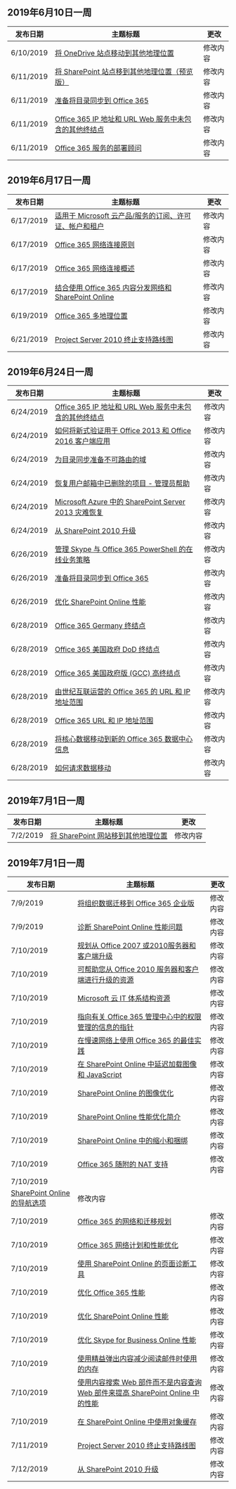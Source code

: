 <!-- This file is generated automatically each week. Changes made to this file will be overwritten.-->




## <a name="week-of-june-10-2019"></a>2019年6月10日一周


| 发布日期 |主题标题 | 更改 |
|------|------------|--------|
| 6/10/2019 | [将 OneDrive 站点移动到其他地理位置](/Office365/Enterprise/move-onedrive-between-geo-locations) | 修改内容 |
| 6/11/2019 | [将 SharePoint 站点移到其他地理位置（预览版）](/Office365/Enterprise/move-sharepoint-between-geo-locations) | 修改内容 |
| 6/11/2019 | [准备将目录同步到 Office 365](/Office365/Enterprise/prepare-for-directory-synchronization) | 修改内容 |
| 6/11/2019 | [Office 365 IP 地址和 URL Web 服务中未包含的其他终结点](/Office365/Enterprise/additional-office365-ip-addresses-and-urls) | 修改内容 |
| 6/11/2019 | [Office 365 服务的部署顾问](/Office365/Enterprise/deployment-advisors-for-office-365) | 修改内容 |


## <a name="week-of-june-17-2019"></a>2019年6月17日一周


| 发布日期 |主题标题 | 更改 |
|------|------------|--------|
| 6/17/2019 | [适用于 Microsoft 云产品/服务的订阅、许可证、帐户和租户](/Office365/Enterprise/subscriptions-licenses-accounts-and-tenants-for-microsoft-cloud-offerings) | 修改内容 |
| 6/17/2019 | [Office 365 网络连接原则](/Office365/Enterprise/office-365-network-connectivity-principles) | 修改内容 |
| 6/17/2019 | [Office 365 网络连接概述](/Office365/Enterprise/office-365-networking-overview) | 修改内容 |
| 6/17/2019 | [结合使用 Office 365 内容分发网络和 SharePoint Online](/Office365/Enterprise/use-office-365-cdn-with-spo) | 修改内容 |
| 6/19/2019 | [Office 365 多地理位置](/Office365/Enterprise/office-365-multi-geo) | 修改内容 |
| 6/21/2019 | [Project Server 2010 终止支持路线图](/Office365/Enterprise/project-server-2010-end-of-support) | 修改内容 |


## <a name="week-of-june-24-2019"></a>2019年6月24日一周


| 发布日期 |主题标题 | 更改 |
|------|------------|--------|
| 6/24/2019 | [Office 365 IP 地址和 URL Web 服务中未包含的其他终结点](/Office365/Enterprise/additional-office365-ip-addresses-and-urls) | 修改内容 |
| 6/24/2019 | [如何将新式验证用于 Office 2013 和 Office 2016 客户端应用](/Office365/Enterprise/modern-auth-for-office-2013-and-2016) | 修改内容 |
| 6/24/2019 | [为目录同步准备不可路由的域](/Office365/Enterprise/prepare-a-non-routable-domain-for-directory-synchronization) | 修改内容 |
| 6/24/2019 | [恢复用户邮箱中已删除的项目 - 管理员帮助](/Office365/Enterprise/recover-deleted-items-in-a-mailbox) | 修改内容 |
| 6/24/2019 | [Microsoft Azure 中的 SharePoint Server 2013 灾难恢复](/Office365/Enterprise/sharepoint-server-2013-disaster-recovery-in-microsoft-azure) | 修改内容 |
| 6/24/2019 | [从 SharePoint 2010 升级](/Office365/Enterprise/upgrade-from-sharepoint-2010) | 修改内容 |
| 6/26/2019 | [管理 Skype 与 Office 365 PowerShell 的在线业务策略](/Office365/Enterprise/powershell/manage-skype-for-business-online-policies-with-office-365-powershell) | 修改内容 |
| 6/26/2019 | [准备将目录同步到 Office 365](/Office365/Enterprise/prepare-for-directory-synchronization) | 修改内容 |
| 6/26/2019 | [优化 SharePoint Online 性能](/Office365/Enterprise/tune-sharepoint-online-performance) | 修改内容 |
| 6/28/2019 | [Office 365 Germany 终结点](/Office365/Enterprise/office-365-germany-endpoints) | 修改内容 |
| 6/28/2019 | [Office 365 美国政府 DoD 终结点](/Office365/Enterprise/office-365-u-s-government-dod-endpoints) | 修改内容 |
| 6/28/2019 | [Office 365 美国政府版 (GCC) 高终结点](/Office365/Enterprise/office-365-u-s-government-gcc-high-endpoints) | 修改内容 |
| 6/28/2019 | [由世纪互联运营的 Office 365 的 URL 和 IP 地址范围](/Office365/Enterprise/urls-and-ip-address-ranges-21vianet) | 修改内容 |
| 6/28/2019 | [Office 365 URL 和 IP 地址范围](/Office365/Enterprise/urls-and-ip-address-ranges) | 修改内容 |
| 6/28/2019 | [将核心数据移动到新的 Office 365 数据中心信息](/Office365/Enterprise/moving-data-to-new-datacenter-geos) | 修改内容 |
| 6/28/2019 | [如何请求数据移动](/Office365/Enterprise/request-your-data-move) | 修改内容 |


## <a name="week-of-july-01-2019"></a>2019年7月1日一周


| 发布日期 |主题标题 | 更改 |
|------|------------|--------|
| 7/2/2019 | [将 SharePoint 网站移到其他地理位置](/Office365/Enterprise/move-sharepoint-between-geo-locations) | 修改内容 |


## <a name="week-of-july-08-2019"></a>2019年7月1日一周


| 发布日期 |主题标题 | 更改 |
|------|------------|--------|
| 7/9/2019 | [将组织数据迁移到 Office 365 企业版](/Office365/Enterprise/migrate-data-to-office-365) | 修改内容 |
| 7/9/2019 | [诊断 SharePoint Online 性能问题](/Office365/Enterprise/diagnosing-performance-issues-with-sharepoint-online) | 修改内容 |
| 7/10/2019 | [规划从 Office 2007 或2010服务器和客户端升级](/Office365/Enterprise/plan-upgrade-previous-versions-office) | 修改内容 |
| 7/10/2019 | [可帮助您从 Office 2010 服务器和客户端进行升级的资源](/Office365/Enterprise/upgrade-from-office-2010-servers-and-products) | 修改内容 |
| 7/10/2019 | [Microsoft 云 IT 体系结构资源](/Office365/Enterprise/microsoft-cloud-it-architecture-resources) | 修改内容 |
| 7/10/2019 | [指向有关 Office 365 管理中心中的权限管理的信息的指针](/Office365/Enterprise/activate-rms-in-office-365) | 修改内容 |
| 7/10/2019 | [在慢速网络上使用 Office 365 的最佳实践](/Office365/Enterprise/best-practices-for-using-office-365-on-a-slow-network) | 修改内容 |
| 7/10/2019 | [在 SharePoint Online 中延迟加载图像和 JavaScript](/Office365/Enterprise/delay-loading-images-and-javascript-in-sharepoint-online) | 修改内容 |
| 7/10/2019 | [SharePoint Online 的图像优化](/Office365/Enterprise/image-optimization-for-sharepoint-online) | 修改内容 |
| 7/10/2019 | [SharePoint Online 性能优化简介](/Office365/Enterprise/introduction-to-performance-tuning-for-sharepoint-online) | 修改内容 |
| 7/10/2019 | [SharePoint Online 中的缩小和捆绑](/Office365/Enterprise/minification-and-bundling-in-sharepoint-online) | 修改内容 |
| 7/10/2019 | [Office 365 随附的 NAT 支持](/Office365/Enterprise/nat-support-with-office-365) | 修改内容 |
| 7/10/2019 | 
  [SharePoint Online 的导航选项](/Office365/Enterprise/navigation-options-for-sharepoint-online) | 修改内容 |
| 7/10/2019 | [Office 365 的网络和迁移规划](/Office365/Enterprise/network-and-migration-planning) | 修改内容 |
| 7/10/2019 | [Office 365 网络计划和性能优化](/Office365/Enterprise/network-planning-and-performance) | 修改内容 |
| 7/10/2019 | [使用 SharePoint Online 的页面诊断工具](/Office365/Enterprise/page-diagnostics-for-spo) | 修改内容 |
| 7/10/2019 | [优化 Office 365 性能](/Office365/Enterprise/tune-office-365-performance) | 修改内容 |
| 7/10/2019 | [优化 SharePoint Online 性能](/Office365/Enterprise/tune-sharepoint-online-performance) | 修改内容 |
| 7/10/2019 | [优化 Skype for Business Online 性能](/Office365/Enterprise/tune-skype-for-business-online-performance) | 修改内容 |
| 7/10/2019 | [使用精益弹出内容减少阅读邮件时使用的内存](/Office365/Enterprise/use-lean-popouts-to-reduce-memory-used-when-reading-mail-messages) | 修改内容 |
| 7/10/2019 | [使用内容搜索 Web 部件而不是内容查询 Web 部件来提高 SharePoint Online 中的性能](/Office365/Enterprise/using-content-search-web-part-instead-of-content-query-web-part-to-improve-perfo) | 修改内容 |
| 7/10/2019 | [在 SharePoint Online 中使用对象缓存](/Office365/Enterprise/using-the-object-cache-with-sharepoint-online) | 修改内容 |
| 7/11/2019 | [Project Server 2010 终止支持路线图](/Office365/Enterprise/project-server-2010-end-of-support) | 修改内容 |
| 7/12/2019 | [从 SharePoint 2010 升级](/Office365/Enterprise/upgrade-from-sharepoint-2010) | 修改内容 |
